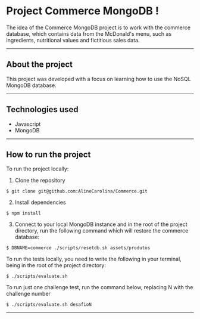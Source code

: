 # Project Commerce MongoDB !

The idea of ​​the Commerce MongoDB project is to work with the commerce database, which contains data from the McDonald's menu, such as ingredients, nutritional values ​​and fictitious sales data.

---

## About the project

This project was developed with a focus on learning how to use the NoSQL MongoDB database.

---

## Technologies used

* Javascript
* MongoDB

---

## How to run the project

To run the project locally:

1. Clone the repository
```
$ git clone git@github.com:AlineCarolina/Commerce.git
```
2. Install dependencies
```
$ npm install
```
3. Connect to your local MongoDB instance and in the root of the project directory, run the following command which will restore the commerce database:
```
$ DBNAME=commerce ./scripts/resetdb.sh assets/produtos
```
To run the tests locally, you need to write the following in your terminal, being in the root of the project directory:
```
$ ./scripts/evaluate.sh
```
To run just one challenge test, run the command below, replacing N with the challenge number
```
$ ./scripts/evaluate.sh desafioN
```

---

